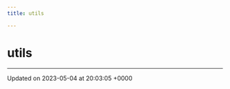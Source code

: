 ```yaml
---
title: utils

---
```


# utils








-------------------------------

Updated on 2023-05-04 at 20:03:05 +0000